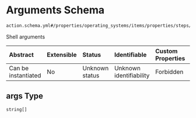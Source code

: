 # Arguments Schema

```txt
action.schema.yml#/properties/operating_systems/items/properties/steps/items/properties/actions/items/properties/adb:shell/oneOf/1/properties/args
```

Shell arguments

| Abstract            | Extensible | Status         | Identifiable            | Custom Properties | Additional Properties | Access Restrictions | Defined In                                                          |
| :------------------ | :--------- | :------------- | :---------------------- | :---------------- | :-------------------- | :------------------ | :------------------------------------------------------------------ |
| Can be instantiated | No         | Unknown status | Unknown identifiability | Forbidden         | Allowed               | none                | [device.schema.json*](../device.schema.json "open original schema") |

## args Type

`string[]`
